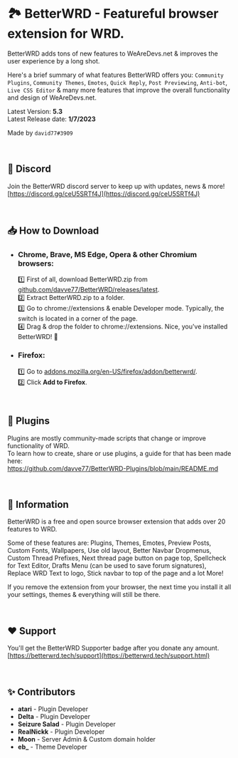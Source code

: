 🏞 BetterWRD - Featureful browser extension for WRD.
===

BetterWRD adds tons of new features to WeAreDevs.net & improves the user experience by a long shot.

Here's a brief summary of what features BetterWRD offers you: `Community Plugins`, `Community Themes`, `Emotes`, `Quick Reply`, `Post Previewing`, `Anti-bot`, `Live CSS Editor` & many more features that improve the overall functionality and design of WeAreDevs.net.

Latest Version: **5.3**\
Latest Release date: **1/7/2023**

Made by `david77#3909`

&nbsp;

## 💬 Discord
Join the BetterWRD discord server to keep up with updates, news & more!\
[https://discord.gg/ceU5SRTf4J](https://discord.gg/ceU5SRTf4J)

&nbsp;

## 📥 How to Download
- ### Chrome, Brave, MS Edge, Opera & other Chromium browsers:
  1️⃣ First of all, download BetterWRD.zip from [github.com/davve77/BetterWRD/releases/latest](https://github.com/davve77/BetterWRD/releases/latest).\
  2️⃣ Extract BetterWRD.zip to a folder.\
  3️⃣ Go to chrome://extensions & enable Developer mode. Typically, the switch is located in a corner of the page.\
  4️⃣ Drag & drop the folder to chrome://extensions. Nice, you've installed BetterWRD! 🎉

- ### Firefox:
  1️⃣ Go to [addons.mozilla.org/en-US/firefox/addon/betterwrd/](https://addons.mozilla.org/en-US/firefox/addon/betterwrd/).\
  2️⃣ Click **Add to Firefox**.

&nbsp;

## 🔌 Plugins
Plugins are mostly community-made scripts that change or improve functionality of WRD.\
To learn how to create, share or use plugins, a guide for that has been made here:  
https://github.com/davve77/BetterWRD-Plugins/blob/main/README.md

&nbsp;

## 📃 Information
BetterWRD is a free and open source browser extension that adds over 20 features to WRD.

Some of these features are: Plugins, Themes, Emotes, Preview Posts, Custom Fonts, Wallpapers, Use old layout, Better Navbar Dropmenus, Custom Thread Prefixes, Next thread page button on page top, Spellcheck for Text Editor, Drafts Menu (can be used to save forum signatures), Replace WRD Text to logo, Stick navbar to top of the page and a lot More!

If you remove the extension from your browser, the next time you install it all your settings, themes & everything will still be there.

&nbsp;

## ❤️ Support
You'll get the BetterWRD Supporter badge after you donate any amount.  
[https://betterwrd.tech/support](https://betterwrd.tech/support.html)

&nbsp;

## ✨ Contributors
- **atari** - Plugin Developer
- **Delta** - Plugin Developer
- **Seizure Salad** - Plugin Developer
- **RealNickk** - Plugin Developer
- **Moon** - Server Admin & Custom domain holder
- **eb_** - Theme Developer
